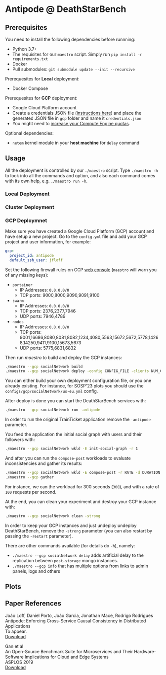 # Antipode @ DeathStarBench


## Prerequisites

You need to install the following dependencies before runnning:
- Python 3.7+
- The requisites for our `maestro` script. Simply run `pip install -r requirements.txt`
- Docker
- Pull submodules: `git submodule update --init --recursive`

Prerequesites for **Local** deployment:
- Docker Compose

Prerequesites for **GCP** deployment:
- Google Cloud Platform account
- Create a credentials JSON file ([instructions here](https://developers.google.com/workspace/guides/create-credentials)) and place the generated JSON file in `gcp` folder and name it `credentials.json`
- You might need to [increase your Compute Engine quotas](https://console.cloud.google.com/iam-admin/quotas).

Optional dependencies:
- `netem` kernel module in your **host machine** for `delay` command

## Usage
All the deployment is controlled by our `./maestro` script. Type `./maestro -h` to look into all the commands and option, and also each command comes with its own help, e.g. `./maestro run -h`.

### Local Deployment

### Cluster Deployment

### GCP Deploymnet
Make sure you have created a Google Cloud Platform (GCP) account and have setup a new project.
Go to the `config.yml` file and add your GCP project and user information, for example:
```yml
gcp:
  project_id: antipode
  default_ssh_user: jfloff
```

Set the following firewall rules on GCP [web console](https://console.cloud.google.com/networking/firewalls/list) (`maestro` will warn you of any missing keys):
  - `portainer`
      - IP Addresses: `0.0.0.0/0`
      - TCP ports: 9000,8000,9090,9091,9100
  - `swarm`
      - IP Addresses: `0.0.0.0/0`
      - TCP ports: 2376,2377,7946
      - UDP ports: 7946,4789
  - `nodes`
      - IP Addresses: `0.0.0.0/0`
      - TCP ports: 9001,16686,8080,8081,8082,1234,4080,5563,15672,5672,5778,14268,14250,9411,9100,15673,5673
      - UDP ports: 5775,6831,6832

Then run *maestro* to build and deploy the GCP instances:
```zsh
./maestro --gcp socialNetwork build
./maestro --gcp socialNetwork deploy -config CONFIG_FILE -clients NUM_CLIENTS
```
You can either build your own deployment configuration file, or you one already existing.
For instance, for SOSP'23 plots you should use the `configs/gcp/socialNetwork/us-eu.yml` config.

After deploy is done you can start the DeathStarBench services with:
```zsh
./maestro --gcp socialNetwork run -antipode
```
In order to run the original TrainTicket application remove the `-antipode` parameter.

You feed the application the initial social graph with users and their followers with:
```zsh
./maestro --gcp socialNetwork wkld -E init-social-graph -r 1
```

And after you can run the `compose-post` workloads to evaluate inconsistencies and gather its results:
```zsh
./maestro --gcp socialNetwork wkld -E compose-post -r RATE -d DURATION
./maestro --gcp gather
```
For instance, we can the workload for 300 seconds (`300`), and with a rate of `100` requests per second.

At the end, you can clean your experiment and destroy your GCP instance with:
```zsh
./maestro --gcp socialNetwork clean -strong
```
In order to keep your GCP instances and just undeploy undeploy DeathStarBench, remove the `-strong` parameter (you can also restart by passing the `-restart` parameter).

There are other commands available (for details do `-h`), namely:
- `./maestro --gcp socialNetwork delay` adds artificial delay to the replication between `post-storage` mongo instances.
- `./maestro --gcp info` that has multiple options from links to admin panels, logs and others


## Plots



## Paper References

João Loff, Daniel Porto, João Garcia, Jonathan Mace, Rodrigo Rodrigues\
Antipode: Enforcing Cross-Service Causal Consistency in Distributed Applications\
To appear.\
[Download]()

Gan et al\
An Open-Source Benchmark Suite for Microservices and Their Hardware-Software Implications for Cloud and Edge Systems\
ASPLOS 2019\
[Download](http://www.csl.cornell.edu/~delimitrou/papers/2019.asplos.microservices.pdf)